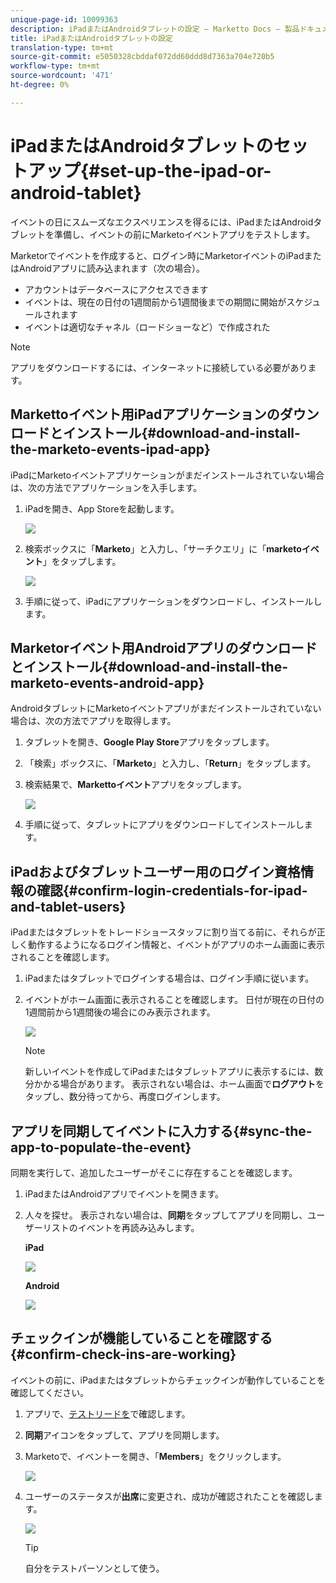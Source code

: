 ```yaml
---
unique-page-id: 10099363
description: iPadまたはAndroidタブレットの設定 — Marketto Docs — 製品ドキュメント
title: iPadまたはAndroidタブレットの設定
translation-type: tm+mt
source-git-commit: e5050328cbddaf072dd60ddd8d7363a704e720b5
workflow-type: tm+mt
source-wordcount: '471'
ht-degree: 0%

---
```



# iPadまたはAndroidタブレットのセットアップ{#set-up-the-ipad-or-android-tablet}

イベントの日にスムーズなエクスペリエンスを得るには、iPadまたはAndroidタブレットを準備し、イベントの前にMarketoイベントアプリをテストします。

Marketorでイベントを作成すると、ログイン時にMarketorイベントのiPadまたはAndroidアプリに読み込まれます（次の場合）。

* アカウントはデータベースにアクセスできます
* イベントは、現在の日付の1週間前から1週間後までの期間に開始がスケジュールされます
* イベントは適切なチャネル（ロードショーなど）で作成された

>[!NOTE]
>
>アプリをダウンロードするには、インターネットに接続している必要があります。

## Markettoイベント用iPadアプリケーションのダウンロードとインストール{#download-and-install-the-marketo-events-ipad-app}

iPadにMarketoイベントアプリケーションがまだインストールされていない場合は、次の方法でアプリケーションを入手します。

1. iPadを開き、App Storeを起動します。

   ![](assets/image2016-4-14-15-3a52-3a19.png)

1. 検索ボックスに「**Marketo**」と入力し、「サーチクエリ」に「**marketoイベント**」をタップします。

   ![](assets/image2016-4-14-16-3a0-3a3.png)

1. 手順に従って、iPadにアプリケーションをダウンロードし、インストールします。

## Marketorイベント用Androidアプリのダウンロードとインストール{#download-and-install-the-marketo-events-android-app}

AndroidタブレットにMarketoイベントアプリがまだインストールされていない場合は、次の方法でアプリを取得します。

1. タブレットを開き、**Google Play Store**&#x200B;アプリをタップします。
1. 「検索」ボックスに、「**Marketo**」と入力し、「**Return**」をタップします。
1. 検索結果で、**Markettoイベント**&#x200B;アプリをタップします。

   ![](assets/image2016-4-15-14-3a42-3a11.png)

1. 手順に従って、タブレットにアプリをダウンロードしてインストールします。

## iPadおよびタブレットユーザー用のログイン資格情報の確認{#confirm-login-credentials-for-ipad-and-tablet-users}

iPadまたはタブレットをトレードショースタッフに割り当てる前に、それらが正しく動作するようになるログイン情報と、イベントがアプリのホーム画面に表示されることを確認します。

1. iPadまたはタブレットでログインする場合は、ログイン手順に従います。
1. イベントがホーム画面に表示されることを確認します。 日付が現在の日付の1週間前から1週間後の場合にのみ表示されます。

   ![](assets/image2016-4-15-15-3a29-3a0.png)

   >[!NOTE]
   >
   >新しいイベントを作成してiPadまたはタブレットアプリに表示するには、数分かかる場合があります。 表示されない場合は、ホーム画面で&#x200B;**ログアウト**&#x200B;をタップし、数分待ってから、再度ログインします。

## アプリを同期してイベントに入力する{#sync-the-app-to-populate-the-event}

同期を実行して、追加したユーザーがそこに存在することを確認します。

1. iPadまたはAndroidアプリでイベントを開きます。
1. 人々を探せ。 表示されない場合は、**同期**&#x200B;をタップしてアプリを同期し、ユーザーリストのイベントを再読み込みします。

   **iPad**

   ![](assets/image2016-4-12-14-3a25-3a13.png)

   **Android**

   ![](assets/screenshot-2016-04-15-14-14-08-sync-button.png)

## チェックインが機能していることを確認する{#confirm-check-ins-are-working}

イベントの前に、iPadまたはタブレットからチェックインが動作していることを確認してください。

1. アプリで、[テストリードを](/help/marketo/product-docs/core-marketo-concepts/mobile-apps/event-check-in/check-people-into-your-event-from-your-tablet.md)で確認します。
1. **同期**&#x200B;アイコンをタップして、アプリを同期します。
1. Marketoで、イベントーを開き、「**Members**」をクリックします。

   ![](assets/image2016-4-15-15-3a32-3a42.png)

1. ユーザーのステータスが&#x200B;**出席**&#x200B;に変更され、成功が確認されたことを確認します。

   ![](assets/image2016-4-18-14-3a11-3a36.png)

   >[!TIP]
   >
   >自分をテストパーソンとして使う。
